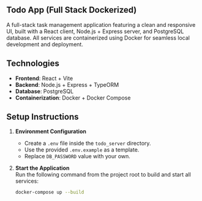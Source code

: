 ## Todo App (Full Stack Dockerized)

A full-stack task management application featuring a clean and responsive UI, built with a React client, Node.js + Express server, and PostgreSQL database.
All services are containerized using Docker for seamless local development and deployment.

## Technologies

- **Frontend**: React + Vite  
- **Backend**: Node.js + Express + TypeORM  
- **Database**: PostgreSQL  
- **Containerization**: Docker + Docker Compose

## Setup Instructions

1. **Environment Configuration**  
   - Create a `.env` file inside the `todo_server` directory.  
   - Use the provided `.env.example` as a template.  
   - Replace `DB_PASSWORD` value with your own.

2. **Start the Application**  
   Run the following command from the project root to build and start all services:
   ```bash
   docker-compose up --build
